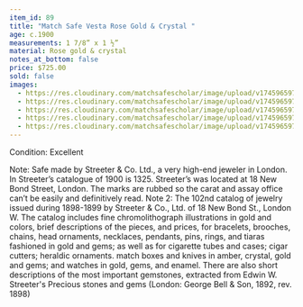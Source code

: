 ```yaml
---
item_id: 89
title: "Match Safe Vesta Rose Gold & Crystal "
age: c.1900
measurements: 1 7/8” x 1 ½”
material: Rose gold & crystal
notes_at_bottom: false
price: $725.00
sold: false
images:
  - https://res.cloudinary.com/matchsafescholar/image/upload/v1745965971/crystal2.jpg
  - https://res.cloudinary.com/matchsafescholar/image/upload/v1745965972/crystal5.jpg
  - https://res.cloudinary.com/matchsafescholar/image/upload/v1745965971/crystal3.jpg
  - https://res.cloudinary.com/matchsafescholar/image/upload/v1745965972/crystal4.jpg
  - https://res.cloudinary.com/matchsafescholar/image/upload/v1745965971/crystal1.jpg
---
```

Condition: Excellent

Note: Safe made by Streeter & Co. Ltd., a very high-end jeweler in London. In Streeter’s
catalogue of 1900 is 1325. Streeter’s was located at 18 New Bond Street, London.
The marks are rubbed so the carat and assay office can’t be easily and definitively read.
Note 2: The 102nd catalog of jewelry issued during 1898-1899 by Streeter & Co., Ltd. of
18 New Bond St., London W. The catalog includes fine chromolithograph illustrations in
gold and colors, brief descriptions of the pieces, and prices, for bracelets, brooches,
chains, head ornaments, necklaces, pendants, pins, rings, and tiaras fashioned in gold
and gems; as well as for cigarette tubes and cases; cigar cutters; heraldic ornaments.
match boxes and knives in amber, crystal, gold and gems; and watches in gold, gems,
and enamel. There are also short descriptions of the most important gemstones,
extracted from Edwin W. Streeter's Precious stones and gems (London: George Bell &
Son, 1892, rev. 1898)